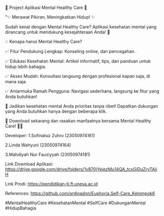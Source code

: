 🌟 Project Aplikasi Mental Healthy Care 🌟

"✨ Merawat Pikiran, Meningkatkan Hidup! ✨

Sudah kenal dengan Mental Healthy Care? Aplikasi kesehatan mental yang dirancang untuk mendukung kesejahteraan Anda! 🎉

💡 Kenapa harus Mental Healthy Care?

✅ Fitur Pendukung Lengkap: Konseling online, dan pencegahan.

✅ Edukasi Kesehatan Mental: Artikel informatif, tips, dan panduan untuk hidup lebih bahagia.

✅ Akses Mudah: Konsultasi langsung dengan profesional kapan saja, di mana saja.

✅ Antarmuka Ramah Pengguna: Navigasi sederhana, langsung ke fitur yang Anda butuhkan!

📱 Jadikan kesehatan mental Anda prioritas tanpa ribet! Dapatkan dukungan yang Anda butuhkan hanya dengan beberapa klik.

🎯 Download sekarang dan rasakan manfaatnya bersama Mental Healthy Care! 🌱✨

Developer:
1.Sofinatuz Zuhro (23050974161)

2.Linda Wahyuni		(23050974164)

3.Mahdiyah Nur Fauziyyah	(23050974181)

Link Download Aplikasi: https://drive.google.com/drive/folders/1y870jYejezMu14QA_tcxGjDuZryTAiiH

Link Prodi: https://pendidikan-ti.ft.unesa.ac.id

References: https://github.com/ardinadnn/Euphoria.Self-Care_Kelompok6

#MentalHealthyCare #KesehatanMental #SelfCare #DukunganMental #HidupBahagia
